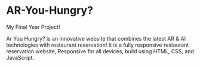 # AR-You-Hungry?

My Final Year Project!

Ar You Hungry? is an innovative website that combines the latest AR & AI technologies with restaurant reservation!
It is a fully responsive restaurant reservation website,
Responsive for all devices, build using HTML, CSS, and JavaScript.
